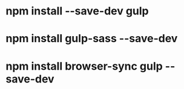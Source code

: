 # npm install --save-dev gulp

# npm install gulp-sass --save-dev

# npm install browser-sync gulp --save-dev

